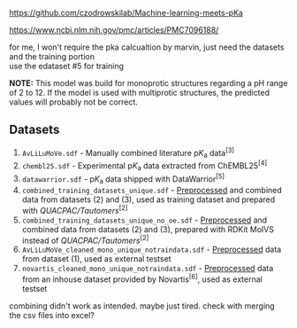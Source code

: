 https://github.com/czodrowskilab/Machine-learning-meets-pKa

https://www.ncbi.nlm.nih.gov/pmc/articles/PMC7096188/

for me, I won't require the pka calcualtion by marvin, just need the datasets and the training portion<br>
use the edataset #5 for training



**NOTE:** This model was build for monoprotic structures regarding a pH range of 2 to 12.
If the model is used with multiprotic structures, the predicted values will probably not
be correct.

## Datasets

1. `AvLiLuMoVe.sdf` - Manually combined literature p<i>K</i><sub>a</sub> data<sup>[3]</sup>
2. `chembl25.sdf` - Experimental p<i>K</i><sub>a</sub> data extracted from ChEMBL25<sup>[4]</sup>
3. `datawarrior.sdf` - p<i>K</i><sub>a</sub> data shipped with DataWarrior<sup>[5]</sup>
4. `combined_training_datasets_unique.sdf` -  [Preprocessed](#prep) and combined data 
from datasets (2) and (3), used as training dataset and prepared with *QUACPAC/Tautomers*<sup>[2]</sup>
5. `combined_training_datasets_unique_no_oe.sdf` -  [Preprocessed](#prep) and combined data 
from datasets (2) and (3), prepared with RDKit MolVS instead of *QUACPAC/Tautomers*<sup>[2]</sup>
6. `AvLiLuMoVe_cleaned_mono_unique_notraindata.sdf` - [Preprocessed](#prep) data from dataset (1),
used as external testset
7. `novartis_cleaned_mono_unique_notraindata.sdf` - [Preprocessed](#prep) data from an inhouse
dataset provided by Novartis<sup>[6]</sup>, used as external testset


combining didn't work as intended. maybe just tired. check with merging the csv files into excel?